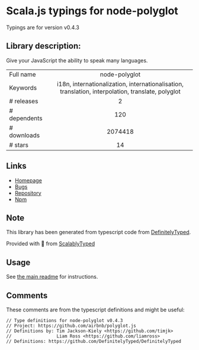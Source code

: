 
# Scala.js typings for node-polyglot

Typings are for version v0.4.3

## Library description:
Give your JavaScript the ability to speak many languages.

|                    |                 |
| ------------------ | :-------------: |
| Full name          | node-polyglot |
| Keywords           | i18n, internationalization, internationalisation, translation, interpolation, translate, polyglot |
| # releases         | 2 |
| # dependents       | 120 |
| # downloads        | 2074418 |
| # stars            | 14 |

## Links
- [Homepage](https://github.com/airbnb/polyglot.js#readme)
- [Bugs](https://github.com/airbnb/polyglot.js/issues)
- [Repository](https://github.com/airbnb/polyglot.js)
- [Npm](https://www.npmjs.com/package/node-polyglot)
    


## Note
This library has been generated from typescript code from [DefinitelyTyped](https://definitelytyped.org).

Provided with :purple_heart: from [ScalablyTyped](https://github.com/oyvindberg/ScalablyTyped)

## Usage
See [the main readme](../../readme.md) for instructions.

## Comments

These comments are from the typescript definitions and might be useful:
```
// Type definitions for node-polyglot v0.4.3
// Project: https://github.com/airbnb/polyglot.js
// Definitions by: Tim Jackson-Kiely <https://github.com/timjk>
//                 Liam Ross <https://github.com/liamross>
// Definitions: https://github.com/DefinitelyTyped/DefinitelyTyped

```

